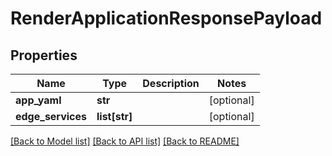 # RenderApplicationResponsePayload

## Properties
Name | Type | Description | Notes
------------ | ------------- | ------------- | -------------
**app_yaml** | **str** |  | [optional] 
**edge_services** | **list[str]** |  | [optional] 

[[Back to Model list]](../README.md#documentation-for-models) [[Back to API list]](../README.md#documentation-for-api-endpoints) [[Back to README]](../README.md)

